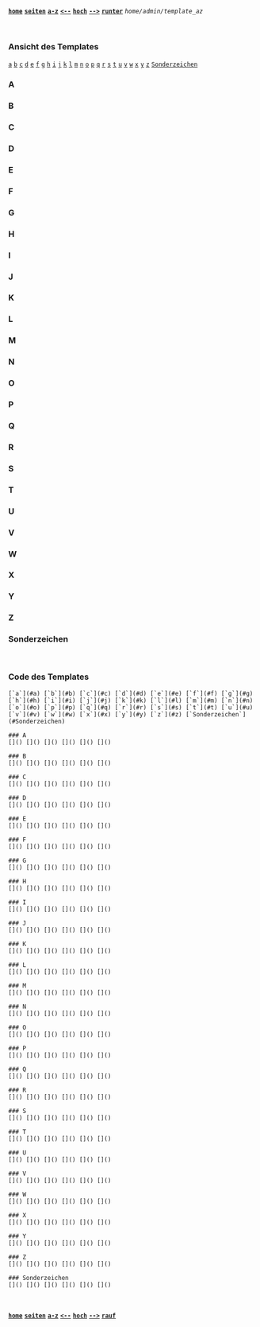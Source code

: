 <!-- Navigation top -->
[__`home`__][home] [__`seiten`__][seiten] [__`a-z`__][content] [__`<--`__][left] [__`hoch`__][up] [__`-->`__][right] [__`runter`__][bottom] _`home/admin/template_az`_

<!-- Navigation links -->
[home]:    ./home
[seiten]:  ./home-pages
[content]: ./home-az
[left]:    ./admin-template_cli_befehl  
[up]:      ./wiki-admin
[right]:   ./admin-test      
[top]:     #
[bottom]:  #links

<br>

### Ansicht des Templates

[`a`](#a) [`b`](#b) [`c`](#c) [`d`](#d) [`e`](#e) [`f`](#f) [`g`](#g) [`h`](#h) [`i`](#i) [`j`](#j) [`k`](#k) [`l`](#l) [`m`](#m) [`n`](#n) [`o`](#o) [`p`](#p) [`q`](#q) [`r`](#r) [`s`](#s) [`t`](#t) [`u`](#u) [`v`](#v) [`w`](#w) [`x`](#x) [`y`](#y) [`z`](#z) [`Sonderzeichen`](#Sonderzeichen)

### A
[]() []() []() []() []() []()  

### B
[]() []() []() []() []() []()    

### C
[]() []() []() []() []() []()      

### D
[]() []() []() []() []() []()  
  
### E
[]() []() []() []() []() []()  
   
### F
[]() []() []() []() []() []() 

### G
[]() []() []() []() []() []()    

### H
[]() []() []() []() []() []()

### I
[]() []() []() []() []() []()   

### J
[]() []() []() []() []() []()  

### K
[]() []() []() []() []() []()   

### L
[]() []() []() []() []() []()   

### M
[]() []() []() []() []() []()    

### N
[]() []() []() []() []() []()  

### O
[]() []() []() []() []() []()    

### P
[]() []() []() []() []() []()    

### Q
[]() []() []() []() []() []() 

### R
[]() []() []() []() []() []()    

### S
[]() []() []() []() []() []()  

### T
[]() []() []() []() []() []()    

### U
[]() []() []() []() []() []()    

### V
[]() []() []() []() []() []()    

### W
[]() []() []() []() []() []()    

### X
[]() []() []() []() []() []()  
  
### Y
[]() []() []() []() []() []()  

### Z
[]() []() []() []() []() []()  

### Sonderzeichen
[]() []() []() []() []() []()   

<br>

### Code des Templates

````
[`a`](#a) [`b`](#b) [`c`](#c) [`d`](#d) [`e`](#e) [`f`](#f) [`g`](#g) [`h`](#h) [`i`](#i) [`j`](#j) [`k`](#k) [`l`](#l) [`m`](#m) [`n`](#n) [`o`](#o) [`p`](#p) [`q`](#q) [`r`](#r) [`s`](#s) [`t`](#t) [`u`](#u) [`v`](#v) [`w`](#w) [`x`](#x) [`y`](#y) [`z`](#z) [`Sonderzeichen`](#Sonderzeichen)

### A
[]() []() []() []() []() []()  

### B
[]() []() []() []() []() []()    

### C
[]() []() []() []() []() []()      

### D
[]() []() []() []() []() []()  
  
### E
[]() []() []() []() []() []()  
   
### F
[]() []() []() []() []() []() 

### G
[]() []() []() []() []() []()    

### H
[]() []() []() []() []() []()

### I
[]() []() []() []() []() []()   

### J
[]() []() []() []() []() []()  

### K
[]() []() []() []() []() []()   

### L
[]() []() []() []() []() []()   

### M
[]() []() []() []() []() []()    

### N
[]() []() []() []() []() []()  

### O
[]() []() []() []() []() []()    

### P
[]() []() []() []() []() []()    

### Q
[]() []() []() []() []() []() 

### R
[]() []() []() []() []() []()    

### S
[]() []() []() []() []() []()  

### T
[]() []() []() []() []() []()    

### U
[]() []() []() []() []() []()    

### V
[]() []() []() []() []() []()    

### W
[]() []() []() []() []() []()    

### X
[]() []() []() []() []() []()  
  
### Y
[]() []() []() []() []() []()  

### Z
[]() []() []() []() []() []()  

### Sonderzeichen
[]() []() []() []() []() []()
````

<!-- Navigation bottom --> <br>
<!-- ###### <sub>_</sub> Ersatz Sprungmarke, wenn keine '##### Links:' vorhanden ist. -->
[__`home`__][home] [__`seiten`__][seiten] [__`a-z`__][content] [__`<--`__][left] [__`hoch`__][up] [__`-->`__][right] [__`rauf`__][top]